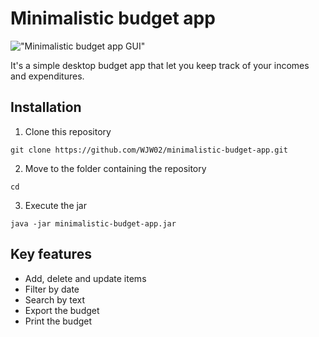 # Minimalistic budget app
!["Minimalistic budget app GUI"]("img/minimalistic-budget-gui.png")

It's a simple desktop budget app that let you keep track of your incomes and expenditures.

## Installation
1. Clone this repository
```
git clone https://github.com/WJW02/minimalistic-budget-app.git
```
2. Move to the folder containing the repository
```
cd
```
3. Execute the jar
```
java -jar minimalistic-budget-app.jar
```

## Key features
- Add, delete and update items
- Filter by date
- Search by text
- Export the budget
- Print the budget